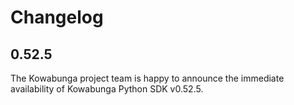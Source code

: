 # Changelog

## 0.52.5

The Kowabunga project team is happy to announce the immediate availability of Kowabunga Python SDK v0.52.5.
